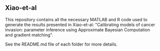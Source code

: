 ## Xiao-et-al

This repository contains all the necessary MATLAB and R code used to generate the results presented in Xiao-et-al: "Calibrating models of cancer invasion: parameter inference using Approximate Bayesian Computation and gradient matching".

See the README.md file of each folder for more details.
